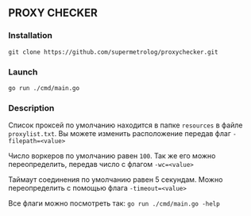 ## PROXY CHECKER

### Installation
```
git clone https://github.com/supermetrolog/proxychecker.git
```

### Launch
```
go run ./cmd/main.go
```

### Description

Список проксей по умолчанию находится в папке `resources` в файле `proxylist.txt`.
Вы можете изменить расположение передав флаг `-filepath=<value>`

Число воркеров по умолчанию равен `100`.
Так же его можно переопределить, передав число с флагом `-wc=<value>`

Таймаут соединения по умолчанию равен 5 секундам. Можно переопределить с помощью флага `-timeout=<value>`

Все флаги можно посмотреть так: `go run ./cmd/main.go -help`